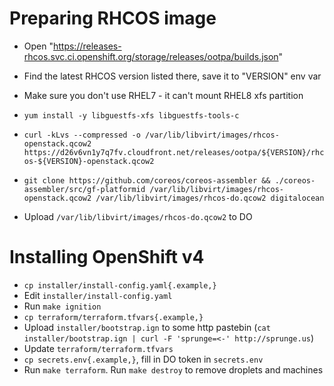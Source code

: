 Preparing RHCOS image
====
* Open "https://releases-rhcos.svc.ci.openshift.org/storage/releases/ootpa/builds.json"
* Find the latest RHCOS version listed there, save it to "VERSION" env var

* Make sure you don't use RHEL7 - it can't mount RHEL8 xfs partition
* `yum install -y libguestfs-xfs libguestfs-tools-c`
* `curl -kLvs --compressed -o /var/lib/libvirt/images/rhcos-openstack.qcow2 https://d26v6vn1y7q7fv.cloudfront.net/releases/ootpa/${VERSION}/rhcos-${VERSION}-openstack.qcow2`

* `git clone https://github.com/coreos/coreos-assembler && ./coreos-assembler/src/gf-platformid /var/lib/libvirt/images/rhcos-openstack.qcow2 /var/lib/libvirt/images/rhcos-do.qcow2 digitalocean`

* Upload `/var/lib/libvirt/images/rhcos-do.qcow2` to DO

Installing OpenShift v4
====
* `cp installer/install-config.yaml{.example,}`
* Edit `installer/install-config.yaml`
* Run `make ignition`
* `cp terraform/terraform.tfvars{.example,}`
* Upload `installer/bootstrap.ign` to some http pastebin (`cat installer/bootstrap.ign | curl -F 'sprunge=<-' http://sprunge.us`)
* Update `terraform/terraform.tfvars`
* `cp secrets.env{.example,}`, fill in DO token in `secrets.env`
* Run `make terraform`. Run `make destroy` to remove droplets and machines
